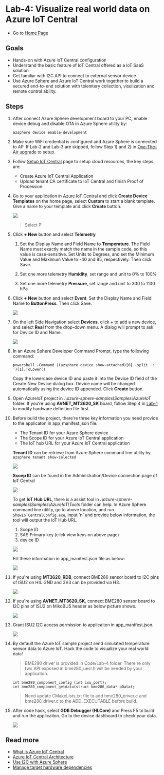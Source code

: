 # Lab-4: Visualize real world data on Azure IoT Central

- Go to [Home Page](README.md)

## Goals

- Hands-on with Azure IoT Central configuration
- Understand the basic feature of IoT Central offered as a IoT SaaS solution
- Get familiar with I2C API to connect to external sensor device
- Use Azure Sphere and Azure IoT Central work together to build a secured end-to-end solution with telemtery collection, visulization and remote control ability.

## Steps

1. After connect Azure Sphere development board to your PC, enable device debug and disable OTA in Azure Sphere utility by:
   
   `azsphere device enable-development`

2. Make sure WiFi credential is configured and Azure Sphere is connected to AP. If Lab-2 and Lab-3 are skipped, follow Step 1) and 2) in [Ove-The-Air upgrade](Lab-2.md) to setup.
   
3. Follow [Setup IoT Central](https://docs.microsoft.com/en-us/azure-sphere/app-development/setup-iot-central) page to setup cloud resources, the key steps are:
    
    - Create Azure IoT Central Application
    - Upload tenant CA certificate to IoT Central and finish Proof of Procession

4. Go to your application in [Azure IoT Central](https://apps.azureiotcentral.com/) and click **Create Device Templates** on the home page, select **Custom** to start a blank template. Give a name to your template and click **Create** button. 

    ![](images/AzureSphereTemplate.png)

    > Select P
   
5. Click **+ New** button and select **Telemetry**
   
   1. Set the Display Name and Field Name to **Temperature**. The Field Name must exactly match the name in the sample code, so this value is case-sensitive. Set Units to Degrees, and set the Minimum Value and Maximum Value to -40 and 85, respectively. Then click Save.

   2. Set one more telemetry **Humidity**, set range and unit to 0% to 100%
   3. Set one more telemetry **Pressure**, set range and unit to 300 to 1100 hPa

6. Click **+ New** button and select **Event**, Set the Display Name and Field Name to **ButtonPress**. Then click Save. 

    ![](images/template.png)

7. On the left Side Navigation select **Devices**, click + to add a new device, and select **Real** from the drop-down menu. A dialog will prompt to ask for Device ID and Name.

    ![](images/Realdevice.png)

8. In an Azure Sphere Developer Command Prompt, type the following command:
   
   `powershell -Command ((azsphere device show-attached)[0] -split ': ')[1].ToLower()`

   Copy the lowercase device ID and paste it into the Device ID field of the Create New Device dialog box. Device name will be changed automatically using the device ID appended. Click **Create** button.

3. Open AzureIoT project in *.\azure-sphere-samples\Samples\AzureIoT* folder. If you're using **AVNET_MT3620_SK** board, follow Step 4 in [Lab-1](Lab-1.md) to modify hardware definition file first.
   
4. Before build the project, there're three key information you need provide to the applicaton in app_manifest.json file.  
   
   - The Tenant ID for your Azure Sphere device
   - The Scope ID for your Azure IoT Central application
   - The IoT hub URL for your Azure IoT Central application 

    **Tenant ID** can be retrieve from Azure Sphere command line utility by
    `azsphere tenant show-selected`

    ![](images/tenant.png)

    **Scoep ID** can be found in the Administration/Device connection page of IoT Central

    ![](images/centralsetting.png)

    To get **IoT Hub URL**, there is a assist tool in *.\azure-sphere-samples\Samples\AzureIoT\Tools* folder can help. In Azure Sphere command line utility, go to above location, and run `ShowIoTCentralConfig.exe`, input 'n' and provide below information, the tool will output the IoT Hub URL.

    1. Scope ID
    2. SAS Primary key (click view keys on above page)
    3. device ID

    ![](images/ShowIoTCentralConfig.png)

    Fill these information in app_manifest.json file as below:

    ![](images/central_manifest.png)

10. If you're using **MT3620_RDB**, connect BME280 sensor board to I2C pins of ISU2 on H4. GND and 3V3 can be provided via H3.

    ![](images/MT3620_DVB_I2C.png)

11. If you're using **AVNET_MT3620_SK**, connect BME280 sensor board to I2C pins of ISU2 on MikoBUS header as below picture shows. 

    ![](images/SK_BME280.png)


12. Grant ISU2 I2C access permission to applicaiton in app_manifest.json.
    
    ![](images/i2c.png)

13. By default the Azure IoT sample project send simulated temperature sensor data to Azure IoT. Hack the code to visualize your real world data! 

    > BME280 driver is provided in Code/Lab-4 folder. There're only two API exposed in bme280_uesr.h will be needed by your application. 
    
    ```
    int bme280_component_config (int isu_port);
    int bme280_component_getdata(struct bme280_data* pData);
    ```

    > Need update CMakeLists.txt file to add bme280_driver.c and bme280_driver.c to the ADD_EXECUTABLE before build.

14. After code hack, select **GDB Debugger (HLCore)** and Press F5 to build and run the applicaiton. Go to the device dashboard to check your data.

    ![](images/datapreview.png)

## Read more

- [What is Azure IoT Central](https://docs.microsoft.com/en-us/azure/iot-central/overview-iot-central)
- [Azure IoT Central Architecture](https://docs.microsoft.com/en-us/azure/iot-central/concepts-architecture)
- [Use I2C with Azure Sphere](https://docs.microsoft.com/en-us/azure-sphere/app-development/i2c)
- [Manage target hardware dependencies](https://docs.microsoft.com/en-us/azure-sphere/app-development/manage-hardware-dependencies)


